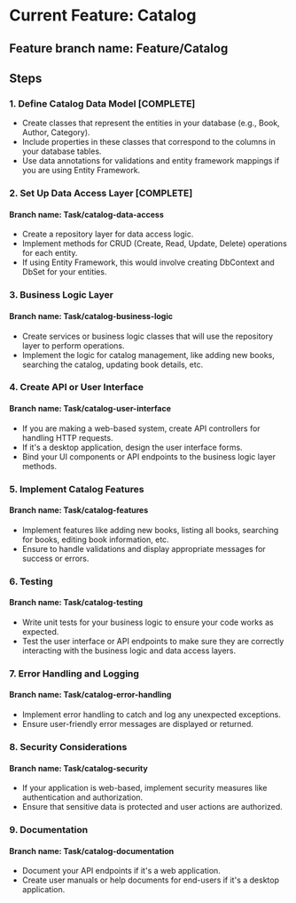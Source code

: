 # Current Feature: Catalog
## Feature branch name: Feature/Catalog

## Steps
### 1. Define Catalog Data Model [COMPLETE]
- Create classes that represent the entities in your database (e.g., Book, Author, Category).
- Include properties in these classes that correspond to the columns in your database tables.
- Use data annotations for validations and entity framework mappings if you are using Entity Framework.
### 2. Set Up Data Access Layer [COMPLETE]
#### Branch name: Task/catalog-data-access
- Create a repository layer for data access logic.
- Implement methods for CRUD (Create, Read, Update, Delete) operations for each entity.
- If using Entity Framework, this would involve creating DbContext and DbSet for your entities.
### 3. Business Logic Layer
#### Branch name: Task/catalog-business-logic
- Create services or business logic classes that will use the repository layer to perform operations.
- Implement the logic for catalog management, like adding new books, searching the catalog, updating book details, etc.
### 4. Create API or User Interface
#### Branch name: Task/catalog-user-interface
- If you are making a web-based system, create API controllers for handling HTTP requests.
- If it's a desktop application, design the user interface forms.
- Bind your UI components or API endpoints to the business logic layer methods.
### 5. Implement Catalog Features
#### Branch name: Task/catalog-features
- Implement features like adding new books, listing all books, searching for books, editing book information, etc.
- Ensure to handle validations and display appropriate messages for success or errors.
### 6. Testing
#### Branch name: Task/catalog-testing
- Write unit tests for your business logic to ensure your code works as expected.
- Test the user interface or API endpoints to make sure they are correctly interacting with the business logic and data access layers.
### 7. Error Handling and Logging
#### Branch name: Task/catalog-error-handling
- Implement error handling to catch and log any unexpected exceptions.
- Ensure user-friendly error messages are displayed or returned.
### 8. Security Considerations
#### Branch name: Task/catalog-security
- If your application is web-based, implement security measures like authentication and authorization.
- Ensure that sensitive data is protected and user actions are authorized.
### 9. Documentation
#### Branch name: Task/catalog-documentation
- Document your API endpoints if it's a web application.
- Create user manuals or help documents for end-users if it's a desktop application.
